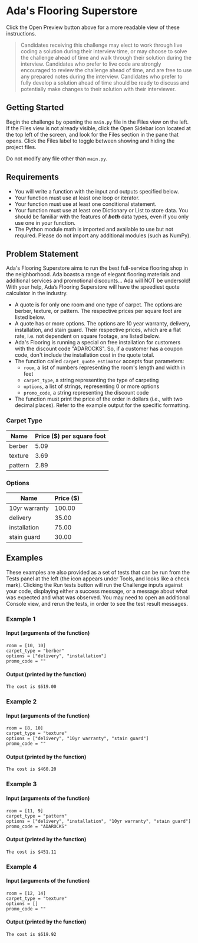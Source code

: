 # Ada's Flooring Superstore

Click the Open Preview button above for a more readable view of these instructions.

>Candidates receiving this challenge may elect to work through live coding a solution during their interview time, or may choose to solve the challenge ahead of time and walk through their solution during the interview. Candidates who prefer to live code are strongly encouraged to review the challenge ahead of time, and are free to use any prepared notes during the interview. Candidates who prefer to fully develop a solution ahead of time should be ready to discuss and potentially make changes to their solution with their interviewer.

## Getting Started

Begin the challenge by opening the `main.py` file in the Files view on the left. If the Files view is not already visible, click the Open Sidebar icon located at the top left of the screen, and look for the Files section in the pane that opens. Click the Files label to toggle between showing and hiding the project files.

Do not modify any file other than `main.py`.

## Requirements
- You will write a function with the input and outputs specified below.
- Your function must use at least one loop or iterator.
- Your function must use at least one conditional statement.
- Your function must use at least one Dictionary or List to store data. You should be familiar with the features of _**both**_ data types, even if you only use one in your function.
- The Python module math is imported and available to use but not required. Please do not import any additional modules (such as NumPy).

## Problem Statement
Ada's Flooring Superstore aims to run the best full-service flooring shop in the neighborhood. Ada boasts a range of elegant flooring materials and additional services and promotional discounts... Ada will NOT be undersold! With your help, Ada’s Flooring Superstore will have the speediest quote calculator in the industry.

- A quote is for only one room and one type of carpet. The options are berber, texture, or pattern. The respective prices per square foot are listed below.
- A quote has or more options. The options are 10 year warranty, delivery, installation, and stain guard. Their respective prices, which are a flat rate, i.e. not dependent on square footage, are listed below.
- Ada's Flooring is running a special on free installation for customers with the discount code "ADAROCKS". So, if a customer has a coupon code, don't include the installation cost in the quote total.
- The function called `carpet_quote_estimator` accepts four parameters:
  - `room`, a list of numbers representing the room's length and width in feet
  - `carpet_type`, a string representing the type of carpeting
  - `options`, a list of strings, representing 0 or more options 
  - `promo_code`, a string representing the discount code
- The function must print the price of the order in dollars (i.e., with two decimal places). Refer to the example output for the specific formatting.

### Carpet Type
|Name|Price ($) per square foot|
|----|---------|
| berber | 5.09 |
| texture | 3.69 |
| pattern | 2.89 |


### Options
|Name|Price ($)|
|----|---------|
| 10yr warranty | 100.00 |
| delivery | 35.00 |
| installation | 75.00 |
| stain guard | 30.00 |

## Examples

These examples are also provided as a set of tests that can be run from the Tests panel at the left (the icon appears under Tools, and looks like a check mark). Clicking the Run tests button will run the Challenge inputs against your code, displaying either a success message, or a message about what was expected and what was observed. You may need to open an additional Console view, and rerun the tests, in order to see the test result messages.

### Example 1
#### Input (arguments of the function)
```
room = [10, 10]
carpet_type = "berber"
options = ["delivery", "installation"]
promo_code = ""
```
#### Output (printed by the function)
```
The cost is $619.00
```

### Example 2
#### Input (arguments of the function)
```
room = [8, 10]
carpet_type = "texture"
options = ["delivery", "10yr warranty", "stain guard"]
promo_code = ""
```
#### Output (printed by the function)
```
The cost is $460.20
```

### Example 3
#### Input (arguments of the function)
```
room = [11, 9]
carpet_type = "pattern"
options = ["delivery", "installation", "10yr warranty", "stain guard"]
promo_code = "ADAROCKS"
```
#### Output (printed by the function)
```
The cost is $451.11
```

### Example 4
#### Input (arguments of the function)
```
room = [12, 14]
carpet_type = "texture"
options = []
promo_code = ""
```
#### Output (printed by the function)
```
The cost is $619.92
```